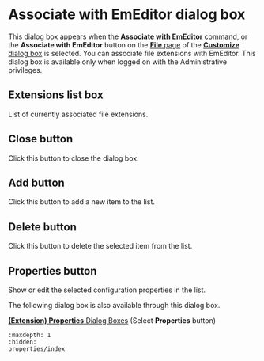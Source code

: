 # Associate with EmEditor dialog box

This dialog box appears when the [**Associate with EmEditor** command](../../cmd/tools/file_associate), or the
**Associate with EmEditor** button on the [**File** page](../customize/file/index) of the
[**Customize** dialog box](../customize/index) is selected. You can associate file
extensions with EmEditor. This dialog box is available only when logged on with the Administrative privileges.

## Extensions list box

List of currently associated file extensions.

## Close button

Click this button to close the dialog box.

## Add button

Click this button to add a new item to the list.

## Delete button

Click this button to delete the selected item from the list.

## Properties button

Show or edit the selected configuration properties in the list.

The following dialog box is also available through this dialog box.

<a href="properties/index.htm"><b>(Extension) 
	Properties</b> Dialog Boxes</a> (Select
**Properties**
button)


```{toctree}
:maxdepth: 1
:hidden:
properties/index
```
